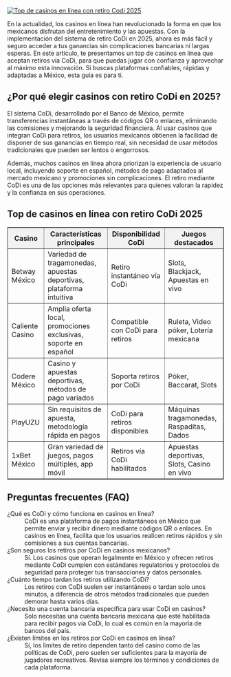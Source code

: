 [![Top de casinos en línea con retiro Codi 2025](https://123-caf.pages.dev/gitsignup.png)](https://vrmoo.ru/Bt82HjjY)

<p>En la actualidad, los casinos en línea han revolucionado la forma en que los mexicanos disfrutan del entretenimiento y las apuestas. Con la implementación del sistema de retiro CoDi en 2025, ahora es más fácil y seguro acceder a tus ganancias sin complicaciones bancarias ni largas esperas. En este artículo, te presentamos un top de casinos en línea que aceptan retiros vía CoDi, para que puedas jugar con confianza y aprovechar al máximo esta innovación. Si buscas plataformas confiables, rápidas y adaptadas a México, esta guía es para ti.</p>  <h2>¿Por qué elegir casinos con retiro CoDi en 2025?</h2> <p>El sistema CoDi, desarrollado por el Banco de México, permite transferencias instantáneas a través de códigos QR o enlaces, eliminando las comisiones y mejorando la seguridad financiera. Al usar casinos que integran CoDi para retiros, los usuarios mexicanos obtienen la facilidad de disponer de sus ganancias en tiempo real, sin necesidad de usar métodos tradicionales que pueden ser lentos o engorrosos.</p> <p>Además, muchos casinos en línea ahora priorizan la experiencia de usuario local, incluyendo soporte en español, métodos de pago adaptados al mercado mexicano y promociones sin complicaciones. El retiro mediante CoDi es una de las opciones más relevantes para quienes valoran la rapidez y la confianza en sus operaciones.</p>  <h2>Top de casinos en línea con retiro CoDi 2025</h2> <table border="1" cellpadding="8" cellspacing="0" style="border-collapse: collapse; width: 100%;">   <thead>     <tr style="background-color: #f2f2f2;">       <th>Casino</th>       <th>Características principales</th>       <th>Disponibilidad CoDi</th>       <th>Juegos destacados</th>     </tr>   </thead>   <tbody>     <tr>       <td>Betway México</td>       <td>Variedad de tragamonedas, apuestas deportivas, plataforma intuitiva</td>       <td>Retiro instantáneo vía CoDi</td>       <td>Slots, Blackjack, Apuestas en vivo</td>     </tr>     <tr>       <td>Caliente Casino</td>       <td>Amplia oferta local, promociones exclusivas, soporte en español</td>       <td>Compatible con CoDi para retiros</td>       <td>Ruleta, Video póker, Lotería mexicana</td>     </tr>     <tr>       <td>Codere México</td>       <td>Casino y apuestas deportivas, métodos de pago variados</td>       <td>Soporta retiros por CoDi</td>       <td>Póker, Baccarat, Slots</td>     </tr>     <tr>       <td>PlayUZU</td>       <td>Sin requisitos de apuesta, metodología rápida en pagos</td>       <td>CoDi para retiros disponibles</td>       <td>Máquinas tragamonedas, Raspaditas, Dados</td>     </tr>     <tr>       <td>1xBet México</td>       <td>Gran variedad de juegos, pagos múltiples, app móvil</td>       <td>Retiros vía CoDi habilitados</td>       <td>Apuestas deportivas, Slots, Casino en vivo</td>     </tr>   </tbody> </table>  <h2>Preguntas frecuentes (FAQ)</h2> <dl>   <dt>¿Qué es CoDi y cómo funciona en casinos en línea?</dt>   <dd>CoDi es una plataforma de pagos instantáneos en México que permite enviar y recibir dinero mediante códigos QR o enlaces. En casinos en línea, facilita que los usuarios realicen retiros rápidos y sin comisiones a sus cuentas bancarias.</dd>    <dt>¿Son seguros los retiros por CoDi en casinos mexicanos?</dt>   <dd>Sí. Los casinos que operan legalmente en México y ofrecen retiros mediante CoDi cumplen con estándares regulatorios y protocolos de seguridad para proteger tus transacciones y datos personales.</dd>    <dt>¿Cuánto tiempo tardan los retiros utilizando CoDi?</dt>   <dd>Los retiros con CoDi suelen ser instantáneos o tardan solo unos minutos, a diferencia de otros métodos tradicionales que pueden demorar hasta varios días.</dd>    <dt>¿Necesito una cuenta bancaria específica para usar CoDi en casinos?</dt>   <dd>Solo necesitas una cuenta bancaria mexicana que esté habilitada para recibir pagos vía CoDi, lo cual es común en la mayoría de bancos del país.</dd>    <dt>¿Existen límites en los retiros por CoDi en casinos en línea?</dt>   <dd>Sí, los límites de retiro dependen tanto del casino como de las políticas de CoDi, pero suelen ser suficientes para la mayoría de jugadores recreativos. Revisa siempre los términos y condiciones de cada plataforma.</dd> </dl>